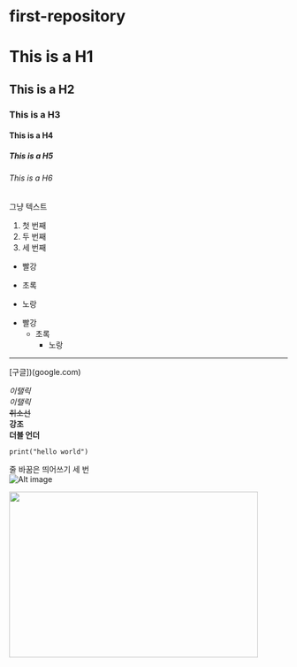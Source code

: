 # first-repository
# This is a H1
## This is a H2
### This is a H3
#### This is a H4
##### This is a H5
###### This is a H6
그냥 텍스트

1. 첫 번째
2. 두 번째
3. 세 번째

- 빨강
* 초록
+ 노랑

- 빨강
  - 초록
      - 노랑

---
[구글])(google.com)

*이탤릭*   
_이탤릭_   
~~취소선~~   
**강조**   
__더블 언더__   

```
print("hello world")
```

줄 바꿈은 띄어쓰기 세 번   
![Alt image](C:\workspace\test\test.png)

<img src="C:\workspace\test\test.png" width="450px" height="300px"></img>